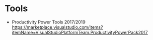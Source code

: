# Tools

- Productivity Power Tools 2017/2019
https://marketplace.visualstudio.com/items?itemName=VisualStudioPlatformTeam.ProductivityPowerPack2017
